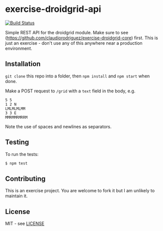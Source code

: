 # exercise-droidgrid-api

[![Build Status][travis-image]][travis-url]

Simple REST API for the droidgrid module. Make sure to see (https://github.com/claudiorodriguez/exercise-droidgrid-core) first. This is just an exercise - don't use any of this anywhere near a production environment.

## Installation

`git clone` this repo into a folder, then `npm install` and `npm start` when done.

Make a POST request to `/grid` with a `text` field in the body, e.g.

```
5 5
1 2 N
LMLMLMLMM
3 3 E
MMRMMRMRRM
```

Note the use of spaces and newlines as separators.

## Testing

To run the tests:

```bash
$ npm test
```

## Contributing

This is an exercise project. You are welcome to fork it but I am unlikely to maintain it.

## License

MIT - see [LICENSE][license-url]

[travis-image]: https://travis-ci.org/claudiorodriguez/exercise-droidgrid-api.svg?branch=master
[travis-url]: https://travis-ci.org/claudiorodriguez/exercise-droidgrid-api
[license-url]: https://github.com/claudiorodriguez/exercise-droidgrid-api/blob/master/LICENSE
